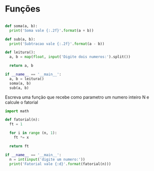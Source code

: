 # Funções

```py

def soma(a, b):
  print('Soma vale {:.2f}'.format(a + b))

def sub(a, b):
  print('Subtracao vale {:.2f}'.format(a - b))

def leitura():
  a, b = map(float, input('Digite dois numeros:').split())

  return a, b

if __name__ == '__main__':
  a, b = leitura()
  soma(a, b)
  sub(a, b)
```


Escreva uma função que recebe como parametro um numero inteiro N e calcule o fatorial
```py
import math

def fatorial(n):
  ft = 1

  for i in range (n, 1):
    ft *= x

  return ft

if __name__ == '__main__':
  n = int(input('digite um numero:'))
  print('Fatorial vale {:d}'.format(fatorial(n)))
```
